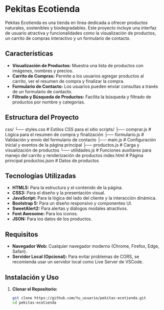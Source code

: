 # Pekitas Ecotienda

Pekitas Ecotienda es una tienda en línea dedicada a ofrecer productos naturales, sostenibles y biodegradables. Este proyecto incluye una interfaz de usuario atractiva y funcionalidades como la visualización de productos, un carrito de compras interactivo y un formulario de contacto.

## Características

- **Visualización de Productos:** Muestra una lista de productos con imágenes, nombres y precios.
- **Carrito de Compras:** Permite a los usuarios agregar productos al carrito, ver el resumen de compra y finalizar la compra.
- **Formulario de Contacto:** Los usuarios pueden enviar consultas a través de un formulario de contacto.
- **Filtrado y Búsqueda de Productos:** Facilita la búsqueda y filtrado de productos por nombre y categorías.

## Estructura del Proyecto

css/
└── styles.css # Estilos CSS para el sitio
scripts/
├── comprar.js # Lógica para el resumen de compra y finalización
├── formulario.js # Validación y envío del formulario de contacto
├── main.js # Configuración inicial y eventos de la página principal
├── productos.js # Carga y visualización de productos
└── utilidades.js # Funciones auxiliares para manejo del carrito y renderización de productos
index.html # Página principal
productos.json # Datos de productos


## Tecnologías Utilizadas

- **HTML5:** Para la estructura y el contenido de la página.
- **CSS3:** Para el diseño y la presentación visual.
- **JavaScript:** Para la lógica del lado del cliente y la interacción dinámica.
- **Bootstrap 5:** Para un diseño responsivo y componentes UI.
- **SweetAlert2:** Para alertas y diálogos modales atractivos.
- **Font Awesome:** Para los iconos.
- **JSON:** Para los datos de los productos.

## Requisitos

- **Navegador Web:** Cualquier navegador moderno (Chrome, Firefox, Edge, Safari).
- **Servidor Local (Opcional):** Para evitar problemas de CORS, se recomienda usar un servidor local como Live Server de VSCode.

## Instalación y Uso

1. **Clonar el Repositorio:**
   ```bash
   git clone https://github.com/tu_usuario/pekitas-ecotienda.git
   cd pekitas-ecotienda
